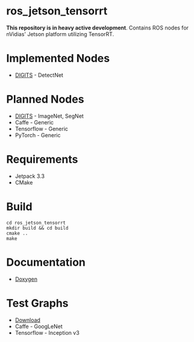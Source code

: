 # ros_jetson_tensorrt
**This repository is in heavy active development**. Contains
ROS nodes for nVidias' Jetson platform utilizing TensorRT.

# Implemented Nodes
- [DIGITS][digits] - DetectNet

# Planned Nodes
- [DIGITS][digits] - ImageNet, SegNet
- Caffe - Generic
- Tensorflow - Generic
- PyTorch - Generic

# Requirements
- Jetpack 3.3
- CMake

# Build
```
cd ros_jetson_tensorrt
mkdir build && cd build
cmake ..
make
```

# Documentation
- [Doxygen][docs]

# Test Graphs
- [Download][test_graphs]
- Caffe - GoogLeNet
- Tensorflow - Inception v3

[digits]: https://github.com/NVIDIA/DIGITS
[docs]: https://csvance.github.io/ros_jetson_tensorrt/
[test_graphs]: https://www.dropbox.com/s/t4mso4qwa64dsh7/models.zip?dl=0
